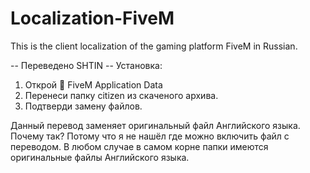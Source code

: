 # Localization-FiveM
This is the client localization of the gaming platform FiveM in Russian.

-- Переведено SHTIN --
Установка:
1. Открой 🐌 FiveM Application Data
2. Перенеси папку citizen из скаченого архива.
3. Подтверди замену файлов.


Данный перевод заменяет оригинальный файл Английского языка.
Почему так? Потому что я не нашёл где можно включить файл с переводом.
В любом случае в самом корне папки имеются оригинальные файлы Английского языка.
